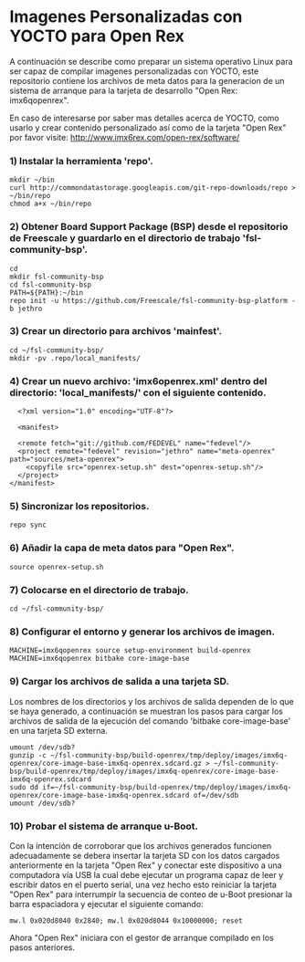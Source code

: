 # Imagenes Personalizadas con YOCTO para Open Rex

A continuación se describe como preparar un sistema operativo Linux para ser capaz de compilar imagenes personalizadas con YOCTO, este repositorio contiene los archivos de meta datos para la generacion de un sistema de arranque para la tarjeta de desarrollo "Open Rex: imx6qopenrex". 

En caso de interesarse por saber mas detalles acerca de YOCTO, como usarlo y crear contenido personalizado así como de la tarjeta "Open Rex" por favor visite: http://www.imx6rex.com/open-rex/software/

### 1) Instalar la herramienta 'repo'.
    mkdir ~/bin
    curl http://commondatastorage.googleapis.com/git-repo-downloads/repo > ~/bin/repo
    chmod a+x ~/bin/repo
 
### 2) Obtener Board Support Package (BSP) desde el repositorio de  Freescale y guardarlo en el directorio de trabajo 'fsl-community-bsp'.
    cd
    mkdir fsl-community-bsp
    cd fsl-community-bsp
    PATH=${PATH}:~/bin
    repo init -u https://github.com/Freescale/fsl-community-bsp-platform -b jethro
 
### 3) Crear un directorio para archivos 'mainfest'.
    cd ~/fsl-community-bsp/
    mkdir -pv .repo/local_manifests/
 
### 4) Crear un nuevo archivo: 'imx6openrex.xml' dentro del directorio: 'local_manifests/' con el siguiente contenido.
      
      <?xml version="1.0" encoding="UTF-8"?>
      
      <manifest>
      
      <remote fetch="git://github.com/FEDEVEL" name="fedevel"/>
      <project remote="fedevel" revision="jethro" name="meta-openrex" path="sources/meta-openrex">
        <copyfile src="openrex-setup.sh" dest="openrex-setup.sh"/>
      </project>
    </manifest>
 
### 5) Sincronizar los repositorios.
    repo sync
 
### 6) Añadir la capa de meta datos para "Open Rex".
    source openrex-setup.sh

### 7) Colocarse en el directorio de trabajo.  
    cd ~/fsl-community-bsp/

### 8) Configurar el entorno y generar los archivos de imagen.

    MACHINE=imx6qopenrex source setup-environment build-openrex
    MACHINE=imx6qopenrex bitbake core-image-base

### 9) Cargar los archivos de salida a una tarjeta SD.

Los nombres de los directorios y los archivos de salida dependen de lo que se haya generado, a continuación se muestran los pasos para cargar los archivos de salida de la ejecución del comando 'bitbake core-image-base' en una tarjeta SD externa.

    umount /dev/sdb?
    gunzip -c ~/fsl-community-bsp/build-openrex/tmp/deploy/images/imx6q-openrex/core-image-base-imx6q-openrex.sdcard.gz > ~/fsl-community-bsp/build-openrex/tmp/deploy/images/imx6q-openrex/core-image-base-imx6q-openrex.sdcard
    sudo dd if=~/fsl-community-bsp/build-openrex/tmp/deploy/images/imx6q-openrex/core-image-base-imx6q-openrex.sdcard of=/dev/sdb
    umount /dev/sdb?
     
### 10) Probar el sistema de arranque u-Boot.
Con la intención de corroborar que los archivos generados funcionen adecuadamente se debera insertar la tarjeta SD con los datos cargados anteriormente en la tarjeta "Open Rex" y conectar este dispositivo a una computadora vía USB la cual debe ejecutar un programa capaz de leer y escribir datos en el puerto serial, una vez hecho esto reiniciar la tarjeta "Open Rex" para interrumpir la secuencia de conteo de u-Boot presionar la barra espaciadora y ejecutar el siguiente comando:

    mw.l 0x020d8040 0x2840; mw.l 0x020d8044 0x10000000; reset
 
 Ahora "Open Rex" iniciara con el gestor de arranque compilado en los pasos anteriores.

